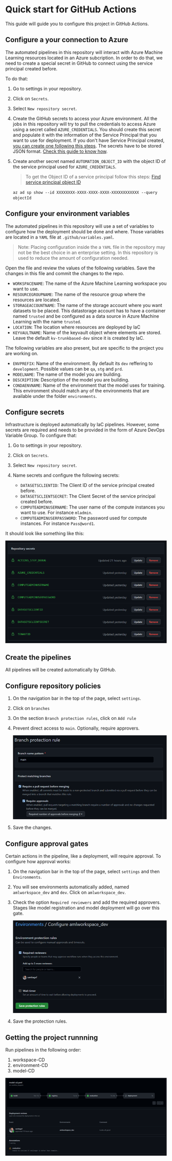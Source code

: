 # Quick start for GitHub Actions

This guide will guide you to configure this project in GitHub Actions.

## Configure a your connection to Azure

The automated pipelines in this repository will interact with Azure Machine Learning resources located in an Azure subcription. In order to do that, we need to create a special secret in GitHub to connect using the service principal created before.

To do that:
1. Go to settings in your repository.
2. Click on `Secrets`.
3. Select `New repository secret`.
4. Create the GitHub secrets to access your Azure environment. All the jobs in this repository will try to pull the credentials to access Azure using a secret called `AZURE_CREDENTIALS`. You should create this secret and populate it with the information of the Service Principal that you want to use for deployment. If you don't have Service Principal created, [you can create one following this steps](https://docs.microsoft.com/en-us/azure/active-directory/develop/howto-create-service-principal-portal). The secrets have to be stored JSON format. [Check this guide to know how](https://github.com/marketplace/actions/azure-login#configure-deployment-credentials).
5. Create another secret named `AUTOMATION_OBJECT_ID` with the object ID of the service principal used for `AZURE_CREDENTIALS`.

    > To get the Object ID of a service principal follow this steps: [Find service principal object ID](https://docs.microsoft.com/en-us/azure/healthcare-apis/azure-api-for-fhir/find-identity-object-ids#find-service-principal-object-id)

    `az ad sp show --id XXXXXXXX-XXXX-XXXX-XXXX-XXXXXXXXXXXX --query objectId`

## Configure your environment variables

The automated pipelines in this repository will use a set of variables to configure how the deployment should be done and where. Those variables are located in a `YAML` file at `.github/variables.yaml`.

> Note: Placing configuration inside the a `YAML` file in the repository may not be the best choice in an enterprise setting. In this repository is used to reduce the amount of configuration needed.

Open the file and review the values of the following variables. Save the changes in this file and commit the changes to the repo.

- `WORKSPACENAME`: The name of the Azure Machine Learning workspace you want to use.
- `RESOURCEGROUPNAME`: The name of the resource group where the resources are located.
- `STORAGEACCOUNTNAME`: The name of the storage account where you want datasets to be placed. This datastorage account has to have a container named `trusted` and be configured as a data source in Azure Machine Learning with the name `trusted`.
- `LOCATION`: The location where resources are deployed by IaC
- `KEYVAULTNAME`: Name of the keyvault object where elements are stored. Leave the default `kv-trunkbased-dev` since it is created by IaC.

The following variables are also present, but are specific to the project you are working on.

- `ENVPREFIX`: Name of the environment. By default its `dev` reffering to `development`. Possible values can be `qa`, `stg` and `prd`.
- `MODELNAME`: The name of the model you are building. 
- `DESCRIPTION`: Description of the model you are building.
- `CONDAENVNAME`: Name of the environment that the model uses for training. This environment should match any of the environments that are available under the folder `environments`.

## Configure secrets

Infrastructure is deployed automatically by IaC pipelines. However, some secrets are required and needs to be provided in the form of Azure DevOps Variable Group. To configure that:

1. Go to settings in your repository.
2. Click on `Secrets`.
3. Select `New repository secret`.
3. Name secrets and configure the following secrets:

    - `DATASETSCLIENTID`: The Client ID of the service principal created before.
    - `DATASETSCLIENTSECRET`: The Client Secret of the service principal created before.
    - `COMPUTEADMINUSERNAME`: The user name of the compute instances you want to use. For instance `mladmin`.
    - `COMPUTEADMINUSERPASSWORD`: The password used for compute instances. For instance `Pass@word1`.


It should look like something like this:

![](assets/github-secrets.png)


## Create the pipelines

All pipelines will be created automatically by GitHub.

## Configure repository policies

1. On the navigation bar in the top of the page, select `settings`.
2. Click on `branches`
3. On the section `Branch protection rules`, click on `Add rule`
4. Prevent direct access to `main`. Optionally, require approvers. 

    ![](assets/github-manage-main-rule.png)

7. Save the changes.

## Configure approval gates

Certain actions in the pipeline, like a deployment, will require approval. To configure how approval works:

1. On the navigation bar in the top of the page, select `settings` and then `Environments`.
2. You will see environments automatically added, named `amlworkspace_dev` and `dev`. Click on `amlworkspace_dev`.
3. Check the option `Required reviewers` and add the required approvers. Stages like model registration and model deployment will go over this gate.

    ![](assets/github-environments-approvals.png)

4. Save the protection rules.

## Getting the project runnning

Run pipelines in the following order:

1. workspace-CD
2. environment-CD
3. model-CD

![](assets/github-model-cd-stages-deploy.png)